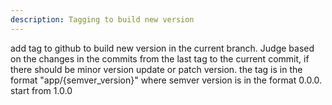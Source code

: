 ```yaml
---
description: Tagging to build new version
---
```


add tag to github to build new version in the current branch.
Judge based on the changes in the commits from the last tag to the current commit, if there should be minor version update or patch version. the tag is in the format "app/{semver_version}" where semver version is in the format 0.0.0. start from 1.0.0